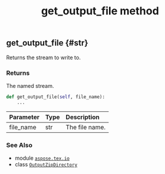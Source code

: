 ﻿---
title: get_output_file method
second_title: Aspose.TeX for Python via .NET API References
description: 
type: docs
weight: 40
url: /python-net/aspose.tex.io/outputzipdirectory/get_output_file/
is_root: false
---

## get_output_file {#str}

Returns the stream to write to.


### Returns 


The named stream.


```python
def get_output_file(self, file_name):
    ...
```


| Parameter | Type | Description |
| :- | :- | :- |
| file_name | str | The file name. |



### See Also
* module [`aspose.tex.io`](../../)
* class [`OutputZipDirectory`](/tex/python-net/aspose.tex.io/outputzipdirectory)
